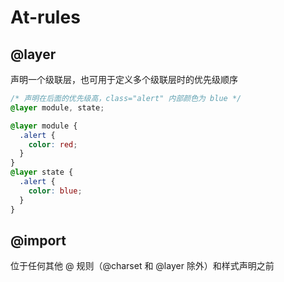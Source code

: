 # At-rules

## @layer

声明一个级联层，也可用于定义多个级联层时的优先级顺序

```css
/* 声明在后面的优先级高，class="alert" 内部颜色为 blue */
@layer module, state;

@layer module {
  .alert {
    color: red;
  }
}
@layer state {
  .alert {
    color: blue;
  }
}
```

## @import

位于任何其他 @ 规则（@charset 和 @layer 除外）和样式声明之前

